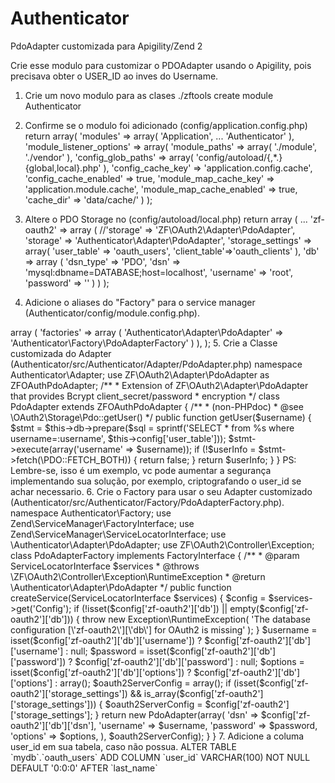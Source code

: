 # Authenticator
PdoAdapter customizada para Apigility/Zend 2

Crie esse modulo para customizar o PDOAdapter usando o Apigility, pois precisava obter o USER_ID ao inves do Username.

1. Crie um novo modulo para as clases
./zftools create module Authenticator

2. Confirme se o modulo foi adicionado (config/application.config.php)
return array(
    'modules' => array(
        'Application',
		...
    	'Authenticator'
    ),
    'module_listener_options' => array(
        'module_paths' => array(
            './module',
            './vendor'
        ),
        'config_glob_paths' => array(
            'config/autoload/{,*.}{global,local}.php'
        ),
        'config_cache_key' => 'application.config.cache',
        'config_cache_enabled' => true,
        'module_map_cache_key' => 'application.module.cache',
        'module_map_cache_enabled' => true,
        'cache_dir' => 'data/cache/'
    )
);


3. Altere o PDO Storage no (config/autoload/local.php)
return array (
		...
		'zf-oauth2' => array (
				//'storage' => 'ZF\\OAuth2\\Adapter\\PdoAdapter',
				'storage' => 'Authenticator\\Adapter\\PdoAdapter',
				'storage_settings' => array(
						'user_table' => 'oauth_users',
						'client_table'=>'oauth_clients'
				),
				'db' => array (
						'dsn_type' => 'PDO',
						'dsn' => 'mysql:dbname=DATABASE;host=localhost',
						'username' => 'root',
						'password' => '' 
				) 
		) 
);


4. Adicione o aliases do "Factory" para o service manager (Authenticator/config/module.config.php).
<?php
return array(
		'service_manager' => array (
				'factories' => array (
						'Authenticator\Adapter\PdoAdapter' => 'Authenticator\Factory\PdoAdapterFactory' 
				) 
		), 
);

5. Crie a Classe customizada do Adapter (Authenticator/src/Authenticator/Adapter/PdoAdapter.php)
namespace Authenticator\Adapter;

use ZF\OAuth2\Adapter\PdoAdapter as ZFOAuthPdoAdapter;
/**
 * Extension of ZF\OAuth2\Adapter\PdoAdapter that provides Bcrypt client_secret/password
 * encryption
 */
class PdoAdapter extends ZFOAuthPdoAdapter
{
	/**
	 * (non-PHPdoc)
	 * @see \OAuth2\Storage\Pdo::getUser()
	 */
    public function getUser($username)
    {
        $stmt = $this->db->prepare($sql = sprintf('SELECT * from %s where username=:username', $this->config['user_table']));
        $stmt->execute(array('username' => $username));

        if (!$userInfo = $stmt->fetch(\PDO::FETCH_BOTH)) {
            return false;
        }

        return $userInfo;
    }
}

PS: Lembre-se, isso é um exemplo, vc pode aumentar a segurança implementando sua solução, por exemplo, criptografando o user_id se achar necessario.

6. Crie o Factory para usar o seu Adapter customizado (Authenticator/src/Authenticator/Factory/PdoAdapterFactory.php). 
namespace Authenticator\Factory;

use Zend\ServiceManager\FactoryInterface;
use Zend\ServiceManager\ServiceLocatorInterface;
use \Authenticator\Adapter\PdoAdapter;
use ZF\OAuth2\Controller\Exception;

class PdoAdapterFactory implements FactoryInterface
{
    /**
     * @param ServiceLocatorInterface $services
     * @throws \ZF\OAuth2\Controller\Exception\RuntimeException
     * @return \Authenticator\Adapter\PdoAdapter
     */
    public function createService(ServiceLocatorInterface $services)
    {
        $config = $services->get('Config');

        if (!isset($config['zf-oauth2']['db']) || empty($config['zf-oauth2']['db'])) {
            throw new Exception\RuntimeException(
                'The database configuration [\'zf-oauth2\'][\'db\'] for OAuth2 is missing'
            );
        }

        $username = isset($config['zf-oauth2']['db']['username']) ? $config['zf-oauth2']['db']['username'] : null;
        $password = isset($config['zf-oauth2']['db']['password']) ? $config['zf-oauth2']['db']['password'] : null;
        $options  = isset($config['zf-oauth2']['db']['options']) ? $config['zf-oauth2']['db']['options'] : array();

        $oauth2ServerConfig = array();
        if (isset($config['zf-oauth2']['storage_settings']) && is_array($config['zf-oauth2']['storage_settings'])) {
            $oauth2ServerConfig = $config['zf-oauth2']['storage_settings'];
        }

        return new PdoAdapter(array(
            'dsn'      => $config['zf-oauth2']['db']['dsn'],
            'username' => $username,
            'password' => $password,
            'options'  => $options,
        ), $oauth2ServerConfig);
    }
}


7. Adicione a columa user_id em sua tabela, caso não possua.
ALTER TABLE `mydb`.`oauth_users` 
ADD COLUMN `user_id` VARCHAR(100) NOT NULL DEFAULT '0:0:0' AFTER `last_name`
